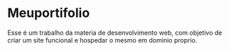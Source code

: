 # Meuportifolio 
Esse é um trabalho da materia de desenvolvimento web, com objetivo de criar um site funcional e hospedar o mesmo em dominio proprio. 